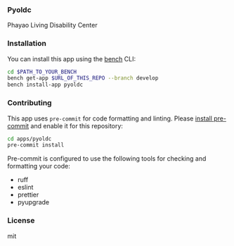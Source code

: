 ### Pyoldc

Phayao Living Disability Center

### Installation

You can install this app using the [bench](https://github.com/frappe/bench) CLI:

```bash
cd $PATH_TO_YOUR_BENCH
bench get-app $URL_OF_THIS_REPO --branch develop
bench install-app pyoldc
```

### Contributing

This app uses `pre-commit` for code formatting and linting. Please [install pre-commit](https://pre-commit.com/#installation) and enable it for this repository:

```bash
cd apps/pyoldc
pre-commit install
```

Pre-commit is configured to use the following tools for checking and formatting your code:

- ruff
- eslint
- prettier
- pyupgrade

### License

mit
